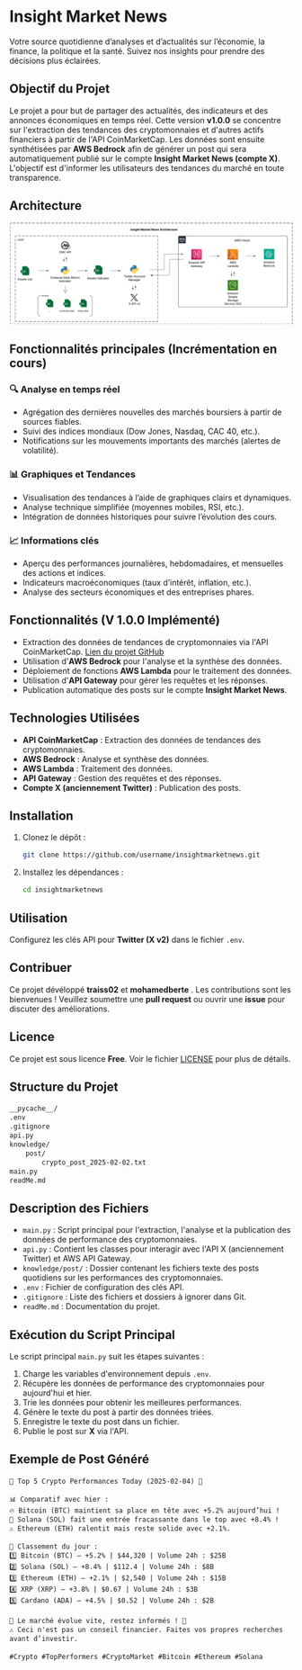 # Insight Market News

Votre source quotidienne d’analyses et d’actualités sur l’économie, la finance, la politique et la santé. Suivez nos insights pour prendre des décisions plus éclairées.

## Objectif du Projet

Le projet a pour but de partager des actualités, des indicateurs et des annonces économiques en temps réel. Cette version **v1.0.0** se concentre sur l'extraction des tendances des cryptomonnaies et d'autres actifs financiers à partir de l'API CoinMarketCap. Les données sont ensuite synthétisées par **AWS Bedrock** afin de générer un post qui sera automatiquement publié sur le compte **Insight Market News (compte X)**. L'objectif est d'informer les utilisateurs des tendances du marché en toute transparence.

## Architecture

![Insight Market News Architecture](img/InsightMarketNewsArchitecture.png)

## Fonctionnalités principales (Incrémentation en cours)

### 🔍 **Analyse en temps réel**
- Agrégation des dernières nouvelles des marchés boursiers à partir de sources fiables.
- Suivi des indices mondiaux (Dow Jones, Nasdaq, CAC 40, etc.).
- Notifications sur les mouvements importants des marchés (alertes de volatilité).

### 📊 **Graphiques et Tendances**
- Visualisation des tendances à l’aide de graphiques clairs et dynamiques.
- Analyse technique simplifiée (moyennes mobiles, RSI, etc.).
- Intégration de données historiques pour suivre l’évolution des cours.

### 📈 **Informations clés**
- Aperçu des performances journalières, hebdomadaires, et mensuelles des actions et indices.
- Indicateurs macroéconomiques (taux d’intérêt, inflation, etc.).
- Analyse des secteurs économiques et des entreprises phares.



## Fonctionnalités (V 1.0.0 Implémenté)

- Extraction des données de tendances de cryptomonnaies via l'API CoinMarketCap. [Lien du projet GitHub](https://github.com/mohamedberte/crypo_analysis_realtime/)
- Utilisation d'**AWS Bedrock** pour l'analyse et la synthèse des données.
- Déploiement de fonctions **AWS Lambda** pour le traitement des données.
- Utilisation d'**API Gateway** pour gérer les requêtes et les réponses.
- Publication automatique des posts sur le compte **Insight Market News**.

## Technologies Utilisées

- **API CoinMarketCap** : Extraction des données de tendances des cryptomonnaies.
- **AWS Bedrock** : Analyse et synthèse des données.
- **AWS Lambda** : Traitement des données.
- **API Gateway** : Gestion des requêtes et des réponses.
- **Compte X (anciennement Twitter)** : Publication des posts.

## Installation

1. Clonez le dépôt :
    ```bash
    git clone https://github.com/username/insightmarketnews.git
    ```
2. Installez les dépendances :
    ```bash
    cd insightmarketnews
    ```

## Utilisation

Configurez les clés API pour **Twitter (X v2)** dans le fichier `.env`.

## Contribuer

Ce projet dévéloppé **traiss02** et **mohamedberte** . Les contributions sont les bienvenues ! Veuillez soumettre une **pull request** ou ouvrir une **issue** pour discuter des améliorations.

## Licence

Ce projet est sous licence **Free**. Voir le fichier [LICENSE](LICENSE) pour plus de détails.

## Structure du Projet

```
__pycache__/
.env
.gitignore
api.py
knowledge/
    post/
        crypto_post_2025-02-02.txt
main.py
readMe.md
```

## Description des Fichiers

- `main.py` : Script principal pour l'extraction, l'analyse et la publication des données de performance des cryptomonnaies.
- `api.py` : Contient les classes pour interagir avec l'API X (anciennement Twitter) et AWS API Gateway.
- `knowledge/post/` : Dossier contenant les fichiers texte des posts quotidiens sur les performances des cryptomonnaies.
- `.env` : Fichier de configuration des clés API.
- `.gitignore` : Liste des fichiers et dossiers à ignorer dans Git.
- `readMe.md` : Documentation du projet.

## Exécution du Script Principal

Le script principal `main.py` suit les étapes suivantes :
1. Charge les variables d'environnement depuis `.env`.
2. Récupère les données de performance des cryptomonnaies pour aujourd'hui et hier.
3. Trie les données pour obtenir les meilleures performances.
4. Génère le texte du post à partir des données triées.
5. Enregistre le texte du post dans un fichier.
6. Publie le post sur **X** via l'API.

## Exemple de Post Généré

```
🚀 Top 5 Crypto Performances Today (2025-02-04) 🚀

📊 Comparatif avec hier :
🔥 Bitcoin (BTC) maintient sa place en tête avec +5.2% aujourd’hui !
🎉 Solana (SOL) fait une entrée fracassante dans le top avec +8.4% !
⚠️ Ethereum (ETH) ralentit mais reste solide avec +2.1%.

🔹 Classement du jour :
1️⃣ Bitcoin (BTC) – +5.2% | $44,320 | Volume 24h : $25B
2️⃣ Solana (SOL) – +8.4% | $112.4 | Volume 24h : $8B
3️⃣ Ethereum (ETH) – +2.1% | $2,540 | Volume 24h : $15B
4️⃣ XRP (XRP) – +3.8% | $0.67 | Volume 24h : $3B
5️⃣ Cardano (ADA) – +4.5% | $0.52 | Volume 24h : $2B

📌 Le marché évolue vite, restez informés ! 📌
⚠️ Ceci n'est pas un conseil financier. Faites vos propres recherches avant d’investir.

#Crypto #TopPerformers #CryptoMarket #Bitcoin #Ethereum #Solana
```
